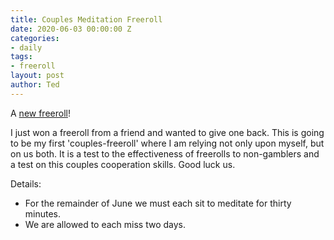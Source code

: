 ```yaml
---
title: Couples Meditation Freeroll
date: 2020-06-03 00:00:00 Z
categories:
- daily
tags:
- freeroll
layout: post
author: Ted
---
```


A [new freeroll](https://freerollio.github.io/#0xe1e21512f52f847fc3c5f2838e755ad66bd3043c4fca6ea2c3458f80d5167214)!

I just won a freeroll from a friend and wanted to give one back. This is going to be my first 'couples-freeroll' where I am relying not only upon myself, but on us both. It is a test to the effectiveness of freerolls to non-gamblers and a test on this couples cooperation skills. Good luck us.

Details:
- For the remainder of June we must each sit to meditate for thirty minutes.
- We are allowed to each miss two days.
